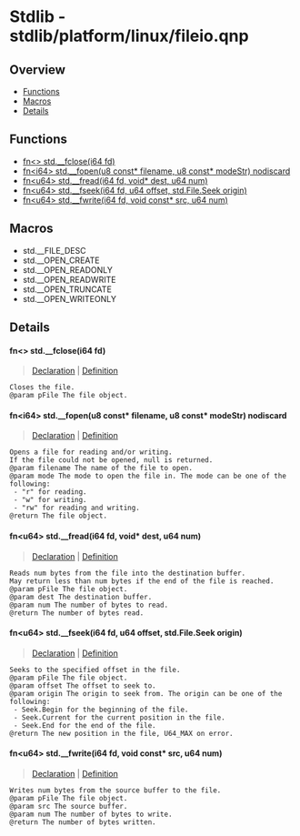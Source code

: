 
# Stdlib - stdlib/platform/linux/fileio.qnp

## Overview
 - [Functions](#functions)
 - [Macros](#macros)
 - [Details](#details)


## Functions
 - [fn\<\> std.__fclose(i64 fd)](#ref_e867971f564d362b0879dd5b5c2f0016)
 - [fn\<i64\> std.__fopen(u8 const* filename, u8 const* modeStr) nodiscard](#ref_9adc735223aa4f9dcf7fe6a91728ebb8)
 - [fn\<u64\> std.__fread(i64 fd, void* dest, u64 num)](#ref_537bdcb1682ebb5533faf7cdda5bd5f1)
 - [fn\<u64\> std.__fseek(i64 fd, u64 offset, std.File.Seek origin)](#ref_9a3244ca8e00b3a063a92ad446a951b1)
 - [fn\<u64\> std.__fwrite(i64 fd, void const* src, u64 num)](#ref_7ebf11b3da02555be58f4e4e5321cc10)

## Macros
 - std.__FILE_DESC
 - std.__OPEN_CREATE
 - std.__OPEN_READONLY
 - std.__OPEN_READWRITE
 - std.__OPEN_TRUNCATE
 - std.__OPEN_WRITEONLY

## Details
#### <a id="ref_e867971f564d362b0879dd5b5c2f0016"/>fn\<\> std.__fclose(i64 fd)
> [Declaration](/stdlib/platform/linux/fileio.qnp?plain=1#L56) | [Definition](/stdlib/platform/linux/fileio.qnp?plain=1#L135)
```qinp
Closes the file.
@param pFile The file object.
```
#### <a id="ref_9adc735223aa4f9dcf7fe6a91728ebb8"/>fn\<i64\> std.__fopen(u8 const* filename, u8 const* modeStr) nodiscard
> [Declaration](/stdlib/platform/linux/fileio.qnp?plain=1#L27) | [Definition](/stdlib/platform/linux/fileio.qnp?plain=1#L82)
```qinp
Opens a file for reading and/or writing.
If the file could not be opened, null is returned.
@param filename The name of the file to open.
@param mode The mode to open the file in. The mode can be one of the following:
 - "r" for reading.
 - "w" for writing.
 - "rw" for reading and writing.
@return The file object.
```
#### <a id="ref_537bdcb1682ebb5533faf7cdda5bd5f1"/>fn\<u64\> std.__fread(i64 fd, void* dest, u64 num)
> [Declaration](/stdlib/platform/linux/fileio.qnp?plain=1#L35) | [Definition](/stdlib/platform/linux/fileio.qnp?plain=1#L105)
```qinp
Reads num bytes from the file into the destination buffer.
May return less than num bytes if the end of the file is reached.
@param pFile The file object.
@param dest The destination buffer.
@param num The number of bytes to read.
@return The number of bytes read.
```
#### <a id="ref_9a3244ca8e00b3a063a92ad446a951b1"/>fn\<u64\> std.__fseek(i64 fd, u64 offset, std.File.Seek origin)
> [Declaration](/stdlib/platform/linux/fileio.qnp?plain=1#L52) | [Definition](/stdlib/platform/linux/fileio.qnp?plain=1#L119)
```qinp
Seeks to the specified offset in the file.
@param pFile The file object.
@param offset The offset to seek to.
@param origin The origin to seek from. The origin can be one of the following:
 - Seek.Begin for the beginning of the file.
 - Seek.Current for the current position in the file.
 - Seek.End for the end of the file.
@return The new position in the file, U64_MAX on error.
```
#### <a id="ref_7ebf11b3da02555be58f4e4e5321cc10"/>fn\<u64\> std.__fwrite(i64 fd, void const* src, u64 num)
> [Declaration](/stdlib/platform/linux/fileio.qnp?plain=1#L42) | [Definition](/stdlib/platform/linux/fileio.qnp?plain=1#L112)
```qinp
Writes num bytes from the source buffer to the file.
@param pFile The file object.
@param src The source buffer.
@param num The number of bytes to write.
@return The number of bytes written.
```

